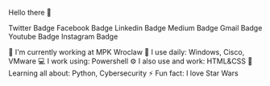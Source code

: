 Hello there 👋

Twitter Badge Facebook Badge Linkedin Badge Medium Badge Gmail Badge Youtube Badge Instagram Badge

🏢 I'm currently working at MPK Wroclaw
🚀 I use daily: Windows, Cisco, VMware
💻 I work using: Powershell
⚙️ I also use and work: HTML&CSS
🌱 Learning all about: Python, Cybersecurity
⚡️ Fun fact: I love Star Wars
